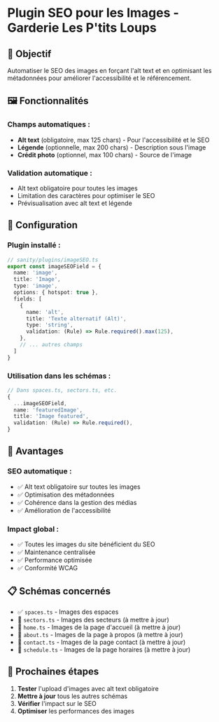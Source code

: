# Plugin SEO pour les Images - Garderie Les P'tits Loups

## 🎯 **Objectif**

Automatiser le SEO des images en forçant l'alt text et en optimisant les métadonnées pour améliorer l'accessibilité et le référencement.

## 🖼️ **Fonctionnalités**

### **Champs automatiques :**
- **Alt text** (obligatoire, max 125 chars) - Pour l'accessibilité et le SEO
- **Légende** (optionnelle, max 200 chars) - Description sous l'image
- **Crédit photo** (optionnel, max 100 chars) - Source de l'image

### **Validation automatique :**
- Alt text obligatoire pour toutes les images
- Limitation des caractères pour optimiser le SEO
- Prévisualisation avec alt text et légende

## 🔧 **Configuration**

### **Plugin installé :**
```typescript
// sanity/plugins/imageSEO.ts
export const imageSEOField = {
  name: 'image',
  title: 'Image',
  type: 'image',
  options: { hotspot: true },
  fields: [
    {
      name: 'alt',
      title: 'Texte alternatif (Alt)',
      type: 'string',
      validation: (Rule) => Rule.required().max(125),
    },
    // ... autres champs
  ]
}
```

### **Utilisation dans les schémas :**
```typescript
// Dans spaces.ts, sectors.ts, etc.
{
  ...imageSEOField,
  name: 'featuredImage',
  title: 'Image featured',
  validation: (Rule) => Rule.required(),
}
```

## 🚀 **Avantages**

### **SEO automatique :**
- ✅ Alt text obligatoire sur toutes les images
- ✅ Optimisation des métadonnées
- ✅ Cohérence dans la gestion des médias
- ✅ Amélioration de l'accessibilité

### **Impact global :**
- ✅ Toutes les images du site bénéficient du SEO
- ✅ Maintenance centralisée
- ✅ Performance optimisée
- ✅ Conformité WCAG

## 📋 **Schémas concernés**

- ✅ `spaces.ts` - Images des espaces
- 🔄 `sectors.ts` - Images des secteurs (à mettre à jour)
- 🔄 `home.ts` - Images de la page d'accueil (à mettre à jour)
- 🔄 `about.ts` - Images de la page à propos (à mettre à jour)
- 🔄 `contact.ts` - Images de la page contact (à mettre à jour)
- 🔄 `schedule.ts` - Images de la page horaires (à mettre à jour)

## 🎯 **Prochaines étapes**

1. **Tester** l'upload d'images avec alt text obligatoire
2. **Mettre à jour** tous les autres schémas
3. **Vérifier** l'impact sur le SEO
4. **Optimiser** les performances des images
